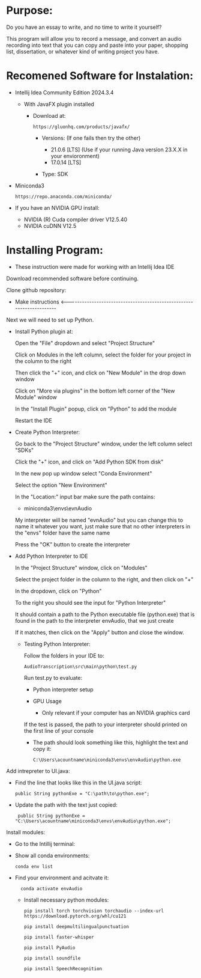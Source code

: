 # Purpose:

Do you have an essay to write, and no time to write it yourself?

This program will allow you to record a message, and convert an audio recording into text that you can copy and paste into your paper, shopping list, dissertation, or whatever kind of writing project you have.


# Recomened Software for Instalation:

- Intellij Idea Community Edition 2024.3.4
  - With JavaFX plugin installed
    
    - Download at:
    
          https://gluonhq.com/products/javafx/
    
      - Versions: (If one fails then try the other)
        - 21.0.6 [LTS] (Use if your running Java version 23.X.X in your envioronment)
        - 17.0.14 [LTS]
    
      - Type: SDK

- Miniconda3

      https://repo.anaconda.com/miniconda/

- If you have an NVIDIA GPU install:
  - NVIDIA (R) Cuda compiler driver V12.5.40
  - NVIDIA cuDNN V12.5


# Installing Program:

- These instruction were made for working with an Intellij Idea IDE

Download recommended software before continuing.

Clone github repository:

  * Make instructions <---------------------------------------------------------------------

Next we will need to set up Python.

- Install Python plugin at:

  Open the "File" dropdown and select "Project Structure"

  Click on Modules in the left column, select the folder for your project in the column to the right

  Then click the "+" icon, and click on "New Module" in the drop down window

  Click on "More via plugins" in the bottom left corner of the "New Module" window

  In the "Install Plugin" popup, click on "Python" to add the module

  Restart the IDE

- Create Python Interpreter:

  Go back to the "Project Structure" window, under the left column select "SDKs"

  Click the "+" icon, and click on "Add Python SDK from disk"

  In the new pop up window select "Conda Environment"

  Select the option "New Environment"

  In the "Location:" input bar make sure the path contains: 

  - miniconda3\envs\evnAudio
  
  My interpreter will be named "evnAudio" but you can change this to name it whatever you want, just make sure that no other interpreters in the "envs" folder have the same name

  Press the "OK" button to create the interpreter

- Add Python Interpreter to IDE

  In the "Project Structure" window, click on "Modules"

  Select the project folder in the column to the right, and then click on "+"

  In the dropdown, click on "Python"

  To the right you should see the input for "Python Interpreter"

  It should contain a path to the Python executable file (python.exe) that is found in the path to the interpreter envAudio, that we just create

  If it matches, then click on the "Apply" button and close the window.

  - Testing Python Interpreter:

    Follow the folders in your IDE to:

        AudioTranscription\src\main\python\test.py

    Run test.py to evaluate:

    - Python interpreter setup
      
    - GPU Usage

      - Only relevant if your computer has an NVIDIA graphics card

    If the test is passed, the path to your interpreter should printed on the first line of your console

    - The path should look something like this, highlight the text and copy it:

          C:\Users\acountname\miniconda3\envs\envAudio\python.exe

Add intrepreter to UI.java:

  - Find the line that looks like this in the UI.java script:

        public String pythonExe = "C:\path\to\python.exe";

 - Update the path with the text just copied:

        public String pythonExe = "C:\Users\acountname\miniconda3\envs\envAudio\python.exe";

Install modules:

- Go to the Intillij terminal:

- Show all conda environments:

      conda env list

- Find your environment and acitvate it:

        conda activate envAudio

  - Install necessary python modules:

        pip install torch torchvision torchaudio --index-url https://download.pytorch.org/whl/cu121

        pip install deepmultilingualpunctuation

        pip install faster-whisper

        pip install PyAudio

        pip install soundfile

        pip install SpeechRecognition
